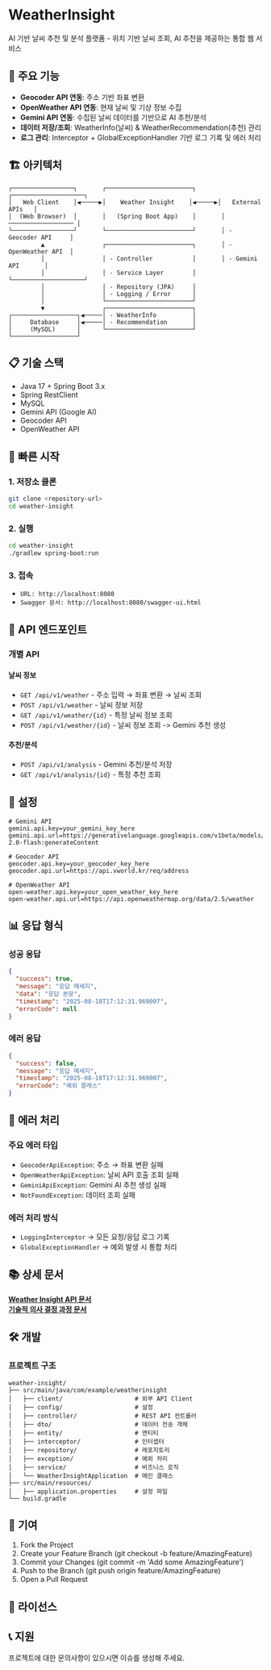 # WeatherInsight

AI 기반 날씨 추천 및 분석 플랫폼 - 위치 기반 날씨 조회, AI 추천을 제공하는 통합 웹 서비스

## 🚀 주요 기능

- **Geocoder API 연동**: 주소 기반 좌표 변환
- **OpenWeather API 연동**: 현재 날씨 및 기상 정보 수집
- **Gemini API 연동**: 수집된 날씨 데이터를 기반으로 AI 추천/분석
- **데이터 저장/조회**: WeatherInfo(날씨) & WeatherRecommendation(추천) 관리
- **로그 관리**: Interceptor + GlobalExceptionHandler 기반 로그 기록 및 에러 처리

## 🏗️ 아키텍처

```
┌─────────────────┐       ┌────────────────────────┐       ┌────────────────────┐
│   Web Client    │◀─────▶│    Weather Insight    │◀─────▶│   External APIs   │
│  (Web Browser)  │       │   (Spring Boot App)    │       │ ────────────────── │
└─────────────────┘       └────────────────────────┘       │ - Geocoder API     │
         ▲                ┌────────────────────────┐       │ - OpenWeather API  │
         │                │ - Controller           │       │ - Gemini API       │
         │                │ - Service Layer        │       └────────────────────┘
         │                │ - Repository (JPA)     │
         │                │ - Logging / Error      │
         │                └────────────────────────┘
         ▼                ┌────────────────────────┐
┌──────────────────┐◀─────│ - WeatherInfo          │
│     Database     │◀─────│ - Recommendation       │
│     (MySQL)      │      └────────────────────────┘
└──────────────────┘
```

## 📋 기술 스택

- Java 17 + Spring Boot 3.x
- Spring RestClient
- MySQL
- Gemini API (Google AI)
- Geocoder API
- OpenWeather API

## 🚀 빠른 시작

### 1. 저장소 클론
```bash
git clone <repository-url>
cd weather-insight
```
### 2. 실행
```bash
cd weather-insight
./gradlew spring-boot:run
```
### 3. 접속

- `URL: http://localhost:8080`
- `Swagger 문서: http://localhost:8080/swagger-ui.html`

## 🔌 API 엔드포인트

### 개별 API

#### 날씨 정보

- `GET /api/v1/weather` - 주소 입력 → 좌표 변환 → 날씨 조회
- `POST /api/v1/weather` - 날씨 정보 저장
- `GET /api/v1/weather/{id}` - 특정 날씨 정보 조회
- `POST /api/v1/weather/{id}` - 날씨 정보 조회 -> Gemini 추천 생성

#### 추천/분석

- `POST /api/v1/analysis` - Gemini 추천/분석 저장
- `GET /api/v1/analysis/{id}` - 특정 추천 조회

## 🔧 설정

```properties
# Gemini API
gemini.api.key=your_gemini_key_here
gemini.api.url=https://generativelanguage.googleapis.com/v1beta/models/gemini-2.0-flash:generateContent

# Geocoder API
geocoder.api.key=your_geocoder_key_here
geocoder.api.url=https://api.vworld.kr/req/address

# OpenWeather API
open-weather.api.key=your_open_weather_key_here
open-weather.api.url=https://api.openweathermap.org/data/2.5/weather
```

## 📊 응답 형식

### 성공 응답
```json
{
  "success": true,
  "message": "응답 메세지",
  "data": "응답 본문",
  "timestamp": "2025-08-18T17:12:31.969007",
  "errorCode": null
}
```

### 에러 응답
```json
{
  "success": false,
  "message": "응답 메세지",
  "timestamp": "2025-08-18T17:12:31.969007",
  "errorCode": "예외 클래스"
}
```

## 🚨 에러 처리

### 주요 에러 타입

- `GeocoderApiException`: 주소 → 좌표 변환 실패
- `OpenWeatherApiException`: 날씨 API 호출 조회 실패
- `GeminiApiException`: Gemini AI 추천 생성 실패
- `NotFoundException`: 데이터 조회 실패

### 에러 처리 방식

- `LoggingInterceptor` → 모든 요청/응답 로그 기록
- `GlobalExceptionHandler` → 예외 발생 시 통합 처리

## 📚 상세 문서

[**Weather Insight API 문서**](docs/api.md)  
[**기술적 의사 결정 과정 문서**](docs/decision-making.md)

## 🛠️ 개발

### 프로젝트 구조
```
weather-insight/
├── src/main/java/com/example/weatherinsight
│   ├── client/                    # 외부 API Client
│   ├── config/                    # 설정
│   ├── controller/                # REST API 컨트롤러
│   ├── dto/                       # 데이터 전송 객체
│   ├── entity/                    # 엔티티
│   ├── interceptor/               # 인터셉터
│   ├── repository/                # 레포지토리
│   ├── exception/                 # 예외 처리
│   ├── service/                   # 비즈니스 로직
│   └── WeatherInsightApplication  # 메인 클래스
├── src/main/resources/
│   ├── application.properties     # 설정 파일
└── build.gradle
```

## 🤝 기여

1. Fork the Project
2. Create your Feature Branch (git checkout -b feature/AmazingFeature)
3. Commit your Changes (git commit -m 'Add some AmazingFeature')
4. Push to the Branch (git push origin feature/AmazingFeature)
5. Open a Pull Request

## 📄 라이선스

## 📞 지원

프로젝트에 대한 문의사항이 있으시면 이슈를 생성해 주세요.

